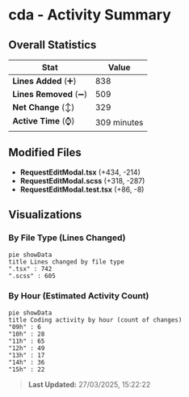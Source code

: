 # cda - Activity Summary 

## Overall Statistics

| Stat                   | Value                                                             |
| ---------------------- | ----------------------------------------------------------------- |
| **Lines Added** (➕)   | 838                                          |
| **Lines Removed** (➖) | 509                                        |
| **Net Change** (↕)    | 329                |
| **Active Time** (⌚)   | 309 minutes |


## Modified Files
- **RequestEditModal.tsx** (+434, -214)
- **RequestEditModal.scss** (+318, -287)
- **RequestEditModal.test.tsx** (+86, -8)

## Visualizations

### By File Type (Lines Changed)

```mermaid
pie showData
title Lines changed by file type
".tsx" : 742
".scss" : 605
```

### By Hour (Estimated Activity Count)

```mermaid
pie showData
title Coding activity by hour (count of changes)
"09h" : 6
"10h" : 28
"11h" : 65
"12h" : 49
"13h" : 17
"14h" : 36
"15h" : 22
```


> **Last Updated:** 27/03/2025, 15:22:22